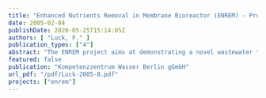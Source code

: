 ```yaml
---
title: "Enhanced Nutrients Removal in Membrane Bioreactor (ENREM) - Progress report 1- LIFE 04 ENV/D/058"
date: 2005-02-04
publishDate: 2020-05-25T15:14:05Z
authors: [ "Luck, F." ]
publication_types: ["4"]
abstract: "The ENREM project aims at demonstrating a novel wastewater treatment process based on the technology of membrane bioreactor (MBR), set up in a configuration to enable enhanced biological elimination of nutrients. A new plant, and the related sewer system, is to be built in a yet unsewered remote area of Berlin. The plant will be then operated over more than one year, and the process will be optimised. Performances and costs of the treatment system will be then assessed for the size 250 – 10,000pe, corresponding to semi-central schemes. The management of the project has been achieved according to the organisation identified in the LIFE proposal. No relevant modification has been required. Annex 3.1 presents and discusses the key deliverables and milestones depending on the LIFE proposal and the current status. In relation to the technical content, Task 2 “Site and process definition” and Task 4 “Detailed design” are quasi-completed, with however a four month delay which will put back consequently the following actions, such as start of sewer and plant construction, and plant commissioning. Specifically, the following actions were completed, or are on the verge of completion: - Cost-comparison of decentralised treatment solutions to serve 20 unsewered areas of Berlin and selection of demonstration site (district of Margaretenhöhe); - Revision of cost evaluation for infrastructure; - Planning and specification of MBR plant; - Preparation and release of call for tender of MBR plant; - Planning and specification of low-pressure sewer; - Preparation and release of call for tender of low-pressure sewer construction; - Acquisition of legal permits (for plant construction & operation, water discharge); - Acquisition of parcel for MBR plant. In addition, the first trials phase of Task 3 “Preliminary testing on representative site” (period with irregular excess sludge withdrawal) was completed and enabled to validate the design criteria of the MBR demonstration plant. The relationship with the inhabitants of Margaretenhöhe was initiated in order to ensure a smooth construction phase, and a quick connection to the new sewer system. Dissemination activities were undertaken accordingly as shown in Annexes 7.1-7.3, and the project web-site in three languages was set up (see in www.kompetenz-wasser.de). The communications on project are expected to ramp up in 2005 and 2006, as more outcomes and results are getting available. The main task in 2005 will be the construction and commissioning of the low sewer system and the MBR demonstration plant. The start-up of the novel treatment scheme is now expected for October / November 2005. From the budget perspective, the total costs incurred over 2004 were 198,353€. This is 6% of the total budget of the LIFE proposal. The infrastructure costs and most of equipment costs (expected 62% of total budget) should occur in 2005 during the construction and commissioning phases of the scheme. No major budget deviation was noticed so far, and the re-evaluation of the infrastructure costs fit with those of the LIFE proposal."
featured: false
publication: "Kompetenzzentrum Wasser Berlin gGmbH"
url_pdf: "/pdf/Luck-2005-8.pdf"
projects: ["enrem"]
---
```


